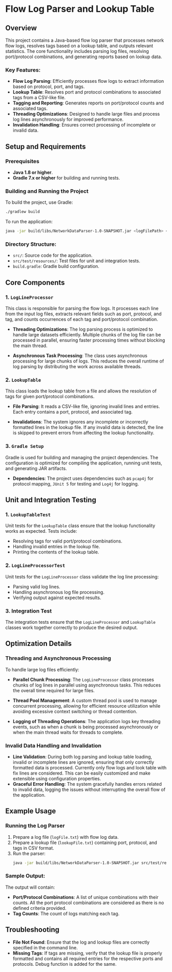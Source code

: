 
# Flow Log Parser and Lookup Table

## Overview
This project contains a Java-based flow log parser that processes network flow logs, resolves tags based on a lookup table, and outputs relevant statistics. The core functionality includes parsing log files, resolving port/protocol combinations, and generating reports based on lookup data.

### Key Features:
- **Flow Log Parsing**: Efficiently processes flow logs to extract information based on protocol, port, and tags.
- **Lookup Table**: Resolves port and protocol combinations to associated tags from a CSV-like file.
- **Tagging and Reporting**: Generates reports on port/protocol counts and associated tags.
- **Threading Optimizations**: Designed to handle large files and process log lines asynchronously for improved performance.
- **Invalidation Handling**: Ensures correct processing of incomplete or invalid data.

## Setup and Requirements

### Prerequisites
- **Java 1.8 or higher**.
- **Gradle 7.x or higher** for building and running tests.

### Building and Running the Project
To build the project, use Gradle:
```bash
./gradlew build
```

To run the application:
```bash
java -jar build/libs/NetworkDataParser-1.0-SNAPSHOT.jar <logFilePath> <lookupFilePath> <outputFilePath>
```

### Directory Structure:
- `src/`: Source code for the application.
- `src/test/resources/`: Test files for unit and integration tests.
- `build.gradle`: Gradle build configuration.

## Core Components

### 1. `LogLineProcessor`
This class is responsible for parsing the flow logs. It processes each line from the input log files, extracts relevant fields such as port, protocol, and tag, and counts occurrences of each tag and port/protocol combination.

- **Threading Optimizations**: The log parsing process is optimized to handle large datasets efficiently. Multiple chunks of the log file can be processed in parallel, ensuring faster processing times without blocking the main thread.
  
- **Asynchronous Task Processing**: The class uses asynchronous processing for large chunks of logs. This reduces the overall runtime of log parsing by distributing the work across available threads.

### 2. `LookupTable`
This class loads the lookup table from a file and allows the resolution of tags for given port/protocol combinations.

- **File Parsing**: It reads a CSV-like file, ignoring invalid lines and entries. Each entry contains a port, protocol, and associated tag.
  
- **Invalidations**: The system ignores any incomplete or incorrectly formatted lines in the lookup file. If any invalid data is detected, the line is skipped to prevent errors from affecting the lookup functionality.

### 3. `Gradle Setup`
Gradle is used for building and managing the project dependencies. The configuration is optimized for compiling the application, running unit tests, and generating JAR artifacts.

- **Dependencies**: The project uses dependencies such as `pcap4j` for protocol mapping, `JUnit 5` for testing and `Log4j` for logging.

## Unit and Integration Testing

### 1. `LookupTableTest`
Unit tests for the `LookupTable` class ensure that the lookup functionality works as expected. Tests include:
- Resolving tags for valid port/protocol combinations.
- Handling invalid entries in the lookup file.
- Printing the contents of the lookup table.

### 2. `LogLineProcessorTest`
Unit tests for the `LogLineProcessor` class validate the log line processing:
- Parsing valid log lines.
- Handling asynchronous log file processing.
- Verifying output against expected results.

### 3. Integration Test
The integration tests ensure that the `LogLineProcessor` and `LookupTable` classes work together correctly to produce the desired output.

## Optimization Details

### Threading and Asynchronous Processing
To handle large log files efficiently:
- **Parallel Chunk Processing**: The `LogLineProcessor` class processes chunks of log lines in parallel using asynchronous tasks. This reduces the overall time required for large files.
  
- **Thread Pool Management**: A custom thread pool is used to manage concurrent processing, allowing for efficient resource utilization while avoiding excessive context switching or thread contention.

- **Logging of Threading Operations**: The application logs key threading events, such as when a chunk is being processed asynchronously or when the main thread waits for threads to complete.

### Invalid Data Handling and Invalidation
- **Line Validation**: During both log parsing and lookup table loading, invalid or incomplete lines are ignored, ensuring that only correctly formatted data is processed. Currently only flow logs and look table with fix lines are considered. This can be easily customized and make extensible using configuration properties.
- **Graceful Error Handling**: The system gracefully handles errors related to invalid data, logging the issues without interrupting the overall flow of the application.

## Example Usage

### Running the Log Parser
1. Prepare a log file (`logFile.txt`) with flow log data.
2. Prepare a lookup file (`lookupFile.txt`) containing port, protocol, and tags in CSV format.
3. Run the parser:
   ```bash
   java -jar build/libs/NetworkDataParser-1.0-SNAPSHOT.jar src/test/resources/logFile.txt src/test/resources/lookupFile.txt src/test/resources/outputFile.txt
   ```

### Sample Output:
The output will contain:
- **Port/Protocol Combinations**: A list of unique combinations with their counts. All the port protocol combinations are considered as there is no defined criteria provided.
- **Tag Counts**: The count of logs matching each tag.

## Troubleshooting

- **File Not Found**: Ensure that the log and lookup files are correctly specified in the command line.
- **Missing Tags**: If tags are missing, verify that the lookup file is properly formatted and contains all required entries for the respective ports and protocols. Debug function is added for the same.

